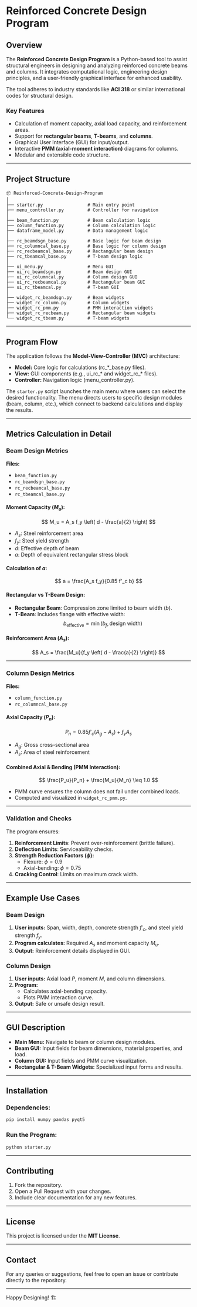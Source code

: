 # Reinforced Concrete Design Program

## Overview
The **Reinforced Concrete Design Program** is a Python-based tool to assist structural engineers in designing and analyzing reinforced concrete beams and columns. It integrates computational logic, engineering design principles, and a user-friendly graphical interface for enhanced usability.

The tool adheres to industry standards like **ACI 318** or similar international codes for structural design.

### Key Features
- Calculation of moment capacity, axial load capacity, and reinforcement areas.
- Support for **rectangular beams**, **T-beams**, and **columns**.
- Graphical User Interface (GUI) for input/output.
- Interactive **PMM (axial-moment interaction)** diagrams for columns.
- Modular and extensible code structure.

---

## Project Structure

```plaintext
📦 Reinforced-Concrete-Design-Program
│
├── starter.py                 # Main entry point
├── menu_controller.py         # Controller for navigation
│
├── beam_function.py           # Beam calculation logic
├── column_function.py         # Column calculation logic
├── dataframe_model.py         # Data management logic
│
├── rc_beamdsgn_base.py        # Base logic for beam design
├── rc_columncal_base.py       # Base logic for column design
├── rc_recbeamcal_base.py      # Rectangular beam design
├── rc_tbeamcal_base.py        # T-beam design logic
│
├── ui_menu.py                 # Menu GUI
├── ui_rc_beamdsgn.py          # Beam design GUI
├── ui_rc_columncal.py         # Column design GUI
├── ui_rc_recbeamcal.py        # Rectangular beam GUI
├── ui_rc_tbeamcal.py          # T-beam GUI
│
├── widget_rc_beamdsgn.py      # Beam widgets
├── widget_rc_column.py        # Column widgets
├── widget_rc_pmm.py           # PMM interaction widgets
├── widget_rc_recbeam.py       # Rectangular beam widgets
└── widget_rc_tbeam.py         # T-beam widgets
```

---

## Program Flow
The application follows the **Model-View-Controller (MVC)** architecture:
- **Model:** Core logic for calculations (rc_*_base.py files).
- **View:** GUI components (e.g., ui_rc_* and widget_rc_* files).
- **Controller:** Navigation logic (menu_controller.py).

The `starter.py` script launches the main menu where users can select the desired functionality. The menu directs users to specific design modules (beam, column, etc.), which connect to backend calculations and display the results.

---

## Metrics Calculation in Detail

### Beam Design Metrics
**Files:**
- `beam_function.py`
- `rc_beamdsgn_base.py`
- `rc_recbeamcal_base.py`
- `rc_tbeamcal_base.py`

#### Moment Capacity ($M_u$):
$$
M_u = A_s f_y \left( d - \frac{a}{2} \right)
$$

- $A_s$: Steel reinforcement area  
- $f_y$: Steel yield strength  
- $d$: Effective depth of beam  
- $a$: Depth of equivalent rectangular stress block  

#### Calculation of $a$:
$$
a = \frac{A_s f_y}{0.85 f'_c b}
$$

#### Rectangular vs T-Beam Design:
- **Rectangular Beam**: Compression zone limited to beam width ($b$).
- **T-Beam**: Includes flange with effective width:
$$
b_{\text{effective}} = \min(b_f, \text{design width})
$$

#### Reinforcement Area ($A_s$):
$$
A_s = \frac{M_u}{f_y \left( d - \frac{a}{2} \right)}
$$

---

### Column Design Metrics
**Files:**
- `column_function.py`
- `rc_columncal_base.py`

#### Axial Capacity ($P_n$):
$$
P_n = 0.85 f'_c (A_g - A_s) + f_y A_s
$$

- $A_g$: Gross cross-sectional area  
- $A_s$: Area of steel reinforcement  

#### Combined Axial & Bending (PMM Interaction):
$$
\frac{P_u}{P_n} + \frac{M_u}{M_n} \leq 1.0
$$

- PMM curve ensures the column does not fail under combined loads.  
- Computed and visualized in `widget_rc_pmm.py`.

---

### Validation and Checks
The program ensures:
1. **Reinforcement Limits**: Prevent over-reinforcement (brittle failure).  
2. **Deflection Limits**: Serviceability checks.  
3. **Strength Reduction Factors ($\phi$):**  
   - Flexure: $\phi = 0.9$  
   - Axial-bending: $\phi = 0.75$  
4. **Cracking Control**: Limits on maximum crack width.

---

## Example Use Cases
### Beam Design
1. **User inputs:** Span, width, depth, concrete strength $f'_c$, and steel yield strength $f_y$.
2. **Program calculates:** Required $A_s$ and moment capacity $M_u$.
3. **Output:** Reinforcement details displayed in GUI.

### Column Design
1. **User inputs:** Axial load $P$, moment $M$, and column dimensions.
2. **Program:**
   - Calculates axial-bending capacity.
   - Plots PMM interaction curve.
3. **Output:** Safe or unsafe design result.

---

## GUI Description
- **Main Menu:** Navigate to beam or column design modules.
- **Beam GUI:** Input fields for beam dimensions, material properties, and load.
- **Column GUI:** Input fields and PMM curve visualization.
- **Rectangular & T-Beam Widgets:** Specialized input forms and results.

---

## Installation

### Dependencies:
```bash
pip install numpy pandas pyqt5
```

### Run the Program:
```bash
python starter.py
```

---

## Contributing
1. Fork the repository.
2. Open a Pull Request with your changes.
3. Include clear documentation for any new features.

---

## License
This project is licensed under the **MIT License**.

---

## Contact
For any queries or suggestions, feel free to open an issue or contribute directly to the repository.

---

Happy Designing! 🏗️
